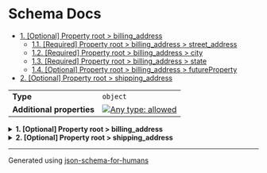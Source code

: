 # Schema Docs

- [1. [Optional] Property root > billing_address](#billing_address)
  - [1.1. [Required] Property root > billing_address > street_address](#billing_address_street_address)
  - [1.2. [Required] Property root > billing_address > city](#billing_address_city)
  - [1.3. [Required] Property root > billing_address > state](#billing_address_state)
  - [1.4. [Optional] Property root > billing_address > futureProperty](#billing_address_futureProperty)
- [2. [Optional] Property root > shipping_address](#shipping_address)

|                           |                                                                                                                                   |
| ------------------------- | --------------------------------------------------------------------------------------------------------------------------------- |
| **Type**                  | `object`                                                                                                                          |
| **Additional properties** | [![Any type: allowed](https://img.shields.io/badge/Any%20type-allowed-green)](# "Additional Properties of any type are allowed.") |

<details>
<summary>
<strong> <a name="billing_address"></a>1. [Optional] Property root > billing_address</strong>  

</summary>
<blockquote>

|                           |                                                                                                                                   |
| ------------------------- | --------------------------------------------------------------------------------------------------------------------------------- |
| **Type**                  | `object`                                                                                                                          |
| **Additional properties** | [![Any type: allowed](https://img.shields.io/badge/Any%20type-allowed-green)](# "Additional Properties of any type are allowed.") |
| **Defined in**            | #/definitions/address                                                                                                             |

<details>
<summary>
<strong> <a name="billing_address_street_address"></a>1.1. [Required] Property root > billing_address > street_address</strong>  

</summary>
<blockquote>

|          |          |
| -------- | -------- |
| **Type** | `string` |

</blockquote>
</details>

<details>
<summary>
<strong> <a name="billing_address_city"></a>1.2. [Required] Property root > billing_address > city</strong>  

</summary>
<blockquote>

|          |          |
| -------- | -------- |
| **Type** | `string` |

</blockquote>
</details>

<details>
<summary>
<strong> <a name="billing_address_state"></a>1.3. [Required] Property root > billing_address > state</strong>  

</summary>
<blockquote>

|          |          |
| -------- | -------- |
| **Type** | `string` |

</blockquote>
</details>

<details>
<summary>
<strong> <a name="billing_address_futureProperty"></a>1.4. [Optional] Property root > billing_address > futureProperty</strong>  

</summary>
<blockquote>

|          |        |
| -------- | ------ |
| **Type** | `null` |

</blockquote>
</details>

</blockquote>
</details>

<details>
<summary>
<strong> <a name="shipping_address"></a>2. [Optional] Property root > shipping_address</strong>  

</summary>
<blockquote>

|                           |                                                                                                                                   |
| ------------------------- | --------------------------------------------------------------------------------------------------------------------------------- |
| **Type**                  | `object`                                                                                                                          |
| **Additional properties** | [![Any type: allowed](https://img.shields.io/badge/Any%20type-allowed-green)](# "Additional Properties of any type are allowed.") |
| **Same definition as**    | [billing_address](#billing_address)                                                                                               |

</blockquote>
</details>

----------------------------------------------------------------------------------------------------------------------------
Generated using [json-schema-for-humans](https://github.com/coveooss/json-schema-for-humans)